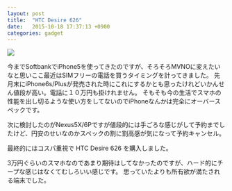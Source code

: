 ```yaml
---
layout: post
title:  "HTC Desire 626"
date:   2015-10-18 17:37:13 +0900
categories: gadget
---
```


<span itemtype="http://schema.org/Photograph" itemscope="itemscope"><img class="magnifiable" src="https://lh3.googleusercontent.com/-NNwnMr3V_nk/ViMj0jeHR-I/AAAAAAAAPYo/rhuj8_AV2FI/s1024/IMG_1271.JPG" itemprop="image"></span>

今までSoftbankでiPhone5を使ってきたのですが、そろそろMVNOに変えたいなと思いここ最近はSIMフリーの電話を買うタイミングを計ってきました。
先月末にiPhone6s/Plusが発売された時にこれにするかとも思ったけれどいかんせん値段が高い。電話に１０万円も掛けれません。
そもそも今の生活でスマホの性能を出し切るような使い方をしてないのでiPhoneなんかは完全にオーバースペックです。

次に検討したのがNexus5X/6Pですが値段的には手ごろな感じがして予約までしたけど、円安のせいなのかスペックの割に割高感が気になって予約キャンセル。

最終的にはコスパ重視で HTC Desire 626 を購入しました。

3万円ぐらいのスマホなのであまり期待はしてなかったのですが、ハード的にチープな感じはなくてむしろいい感じです。
思っていたよりも所有欲が満たされる端末でした。


